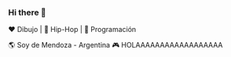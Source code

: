 ### Hi there 👋
❤️ Dibujo | 🖤 Hip-Hop | 💙 Programación

🌎 Soy de Mendoza  - Argentina
🎮 HOLAAAAAAAAAAAAAAAAAA
<!--
**salcedofranco/salcedofranco** is a ✨ _special_ ✨ repository because its `README.md` (this file) appears on your GitHub profile.


HOLAAAAAAAAAAAAAAAAAAAAAA

Here are some ideas to get you started:

- 🔭 I’m currently working on ...
- 🌱 I’m currently learning ...
- 👯 I’m looking to collaborate on ...
- 🤔 I’m looking for help with ...
- 💬 Ask me about ...
- 📫 How to reach me: ...
- 😄 Pronouns: ...
- ⚡ Fun fact: ...
-->
